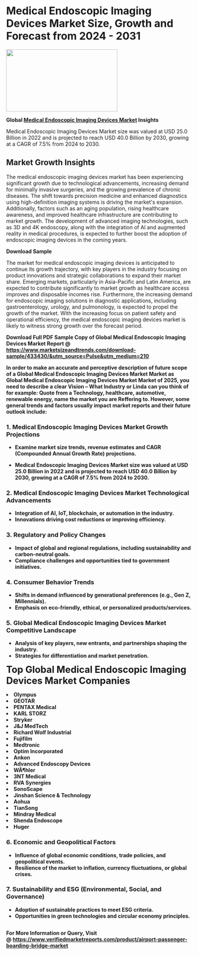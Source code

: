 <H1>Medical Endoscopic Imaging Devices Market Size, Growth and Forecast from 2024 - 2031</H1><img class="aligncenter size-medium wp-image-584254" src="https://thirdeyenews.in/wp-content/uploads/2024/09/Global-Market-Research-300x168.jpeg" alt="" width="300" height="168" /><p><strong>Global&nbsp;<a href="https://www.marketsizeandtrends.com/download-sample/433430/&amp;utm_source=Pulse&amp;utm_medium=210">Medical Endoscopic Imaging Devices Market</a> Insights</strong></p><p>Medical Endoscopic Imaging Devices Market size was valued at USD 25.0 Billion in 2022 and is projected to reach USD 40.0 Billion by 2030, growing at a CAGR of 7.5% from 2024 to 2030.</p><p><h2>Market Growth Insights</h2> <p>The medical endoscopic imaging devices market has been experiencing significant growth due to technological advancements, increasing demand for minimally invasive surgeries, and the growing prevalence of chronic diseases. The shift towards precision medicine and enhanced diagnostics using high-definition imaging systems is driving the market's expansion. Additionally, factors such as an aging population, rising healthcare awareness, and improved healthcare infrastructure are contributing to market growth. The development of advanced imaging technologies, such as 3D and 4K endoscopy, along with the integration of AI and augmented reality in medical procedures, is expected to further boost the adoption of endoscopic imaging devices in the coming years.</p> <p><strong>Download Sample</strong></p> <p>The market for medical endoscopic imaging devices is anticipated to continue its growth trajectory, with key players in the industry focusing on product innovations and strategic collaborations to expand their market share. Emerging markets, particularly in Asia-Pacific and Latin America, are expected to contribute significantly to market growth as healthcare access improves and disposable incomes rise. Furthermore, the increasing demand for endoscopic imaging solutions in diagnostic applications, including gastroenterology, urology, and pulmonology, is expected to propel the growth of the market. With the increasing focus on patient safety and operational efficiency, the medical endoscopic imaging devices market is likely to witness strong growth over the forecast period.</p> <p><strong></p><p><span class=""><strong>Download Full PDF Sample Copy of Global Medical Endoscopic Imaging Devices Market Report</strong> @ <a href="https://www.marketsizeandtrends.com/download-sample/433430/&amp;utm_source=Pulse&amp;utm_medium=210" target="_blank">https://www.marketsizeandtrends.com/download-sample/433430/&amp;utm_source=Pulse&amp;utm_medium=210</a></span></p><p>In order to make an accurate and perceptive description of future scope of a Global&nbsp;Medical Endoscopic Imaging Devices Market Market as Global&nbsp;Medical Endoscopic Imaging Devices Market Market of 2025, you need to describe a clear Vision &ndash; What Industry or Linda can you think of for example: Quote from a Technology, healthcare, automotive, renewable energy, name the market you are Reffering to. However, some general trends and factors usually impact market reports and their future outlook include:</p><h3>1.&nbsp;<strong>Medical Endoscopic Imaging Devices Market Growth Projections</strong></h3><ul><li>Examine market size trends, revenue estimates and CAGR (Compounded Annual Growth Rate) projections.</li><li><p>Medical Endoscopic Imaging Devices Market size was valued at USD 25.0 Billion in 2022 and is projected to reach USD 40.0 Billion by 2030, growing at a CAGR of 7.5% from 2024 to 2030.</p></li></ul><h3>2.&nbsp;<strong>Medical Endoscopic Imaging Devices Market Technological Advancements</strong></h3><ul><li>Integration of AI, IoT, blockchain, or automation in the industry.</li><li>Innovations driving cost reductions or improving efficiency.</li></ul><h3>3.&nbsp;<strong>Regulatory and Policy Changes</strong></h3><ul><li>Impact of global and regional regulations, including sustainability and carbon-neutral goals.</li><li>Compliance challenges and opportunities tied to government initiatives.</li></ul><h3>4.&nbsp;<strong>Consumer Behavior Trends</strong></h3><ul><li>Shifts in demand influenced by generational preferences (e.g., Gen Z, Millennials).</li><li>Emphasis on eco-friendly, ethical, or personalized products/services.</li></ul><h3>5.&nbsp;<strong>Global Medical Endoscopic Imaging Devices Market Competitive Landscape</strong></h3><ul><li>Analysis of key players, new entrants, and partnerships shaping the industry.</li><li>Strategies for differentiation and market penetration.</li></ul><p data-pm-slice="1 1 []"><span style="color: inherit; font-family: inherit; font-size: 25px;">Top Global Medical Endoscopic Imaging Devices Market Companies</span></p><div class="" data-test-id=""><p><li>Olympus</li><li> GEOTAR</li><li> PENTAX Medical</li><li> KARL STORZ</li><li> Stryker</li><li> J&J MedTech</li><li> Richard Wolf Industrial</li><li> Fujifilm</li><li> Medtronic</li><li> Optim Incorporated</li><li> Ankon</li><li> Advanced Endoscopy Devices</li><li> WÃ¶hler</li><li> 3NT Medical</li><li> RVA Synergies</li><li> SonoScape</li><li> Jinshan Science & Technology</li><li> Aohua</li><li> TianSong</li><li> Mindray Medical</li><li> Shenda Endoscope</li><li> Huger</li></p></div><h3>6.&nbsp;<strong>Economic and Geopolitical Factors</strong></h3><ul><li>Influence of global economic conditions, trade policies, and geopolitical events.</li><li>Resilience of the market to inflation, currency fluctuations, or global crises.</li></ul><h3>7.&nbsp;<strong>Sustainability and ESG (Environmental, Social, and Governance)</strong></h3><ul><li>Adoption of sustainable practices to meet ESG criteria.</li><li>Opportunities in green technologies and circular economy principles.</li></ul><h2><strong style="font-size: 14px;">For More Information or Query, Visit @&nbsp;</strong><a style="background-color: #ffffff; font-size: 14px;" href="https://www.marketsizeandtrends.com/report/medical-endoscopic-imaging-devices-market/" target="_blank">https://www.verifiedmarketreports.com/product/airport-passenger-boarding-bridge-market</a></h2>
